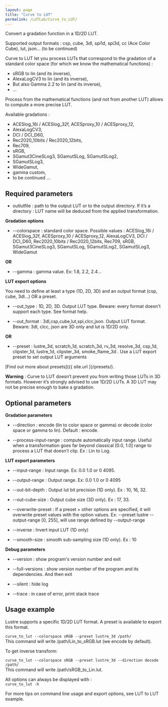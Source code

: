 ```yaml
---
layout: page
title: "Curve to LUT"
permalink: /LUTLab/Curve_to_LUT/
---
```


Convert a gradation function in a 1D/2D LUT.

Supported output formats :  csp, cube, 3dl, spi1d, spi3d, cc (Ace Color Cube), lut, json…  (to be continued)

Curve to LUT let you process LUTs that correspond to the gradation of a standard color space (for which we know the mathematical functions) :

* sRGB to lin (and its inverse), 
* AlexaLogCV3 to lin (and its inverse),
* But also Gamma 2.2 to lin (and its inverse),
* ...

Process from the mathematical functions (and not from another LUT) allows to compute a more precise LUT.

Available gradations : 

* ACESlog_16i / ACESlog_32f, ACESproxy_10 / ACESproxy_12,
* AlexaLogCV3,
* DCI / DCI_D60,
* Rec2020_10bits / Rec2020_12bits,
* Rec709,
*  sRGB,
* SGamut3CineSLog3, SGamutSLog, SGamutSLog2, 
* SGamutSLog3,
* WideGamut,
* gamma custom,
* to be continued …



Required parameters
-------------------------

* outlutfile : path to the output LUT or to the output directory.
If it’s a directory : LUT name will be deduced from the applied transformation.

**Gradation options**

* --colorspace : standard color space. Possible values : ACESlog_16i / ACESlog_32f, ACESproxy_10 / ACESproxy_12, AlexaLogCV3, DCI / DCI_D60, Rec2020_10bits / Rec2020_12bits, Rec709, sRGB, SGamut3CineSLog3, SGamutSLog, SGamutSLog2, SGamutSLog3, WideGamut

**OR**

* --gamma : gamma value. Ex: 1.8, 2.2, 2.4...

**LUT export options**

You need to define at least a type (1D, 2D, 3D) and an output format (csp, cube, 3dl...) OR a preset.

* --out_type : 1D, 2D, 3D. Output LUT type. Beware: every format doesn't support each type. See format help.

* --out_format : 3dl,csp,cube,lut,spi,clcc,json. Output LUT format. Beware: 3dl, clcc, json are 3D only and lut is 1D/2D only.

**OR**

* --preset : lustre_3d, scratch_1d, scratch_3d, rv_3d, resolve_3d, csp_1d, clipster_1d, lustre_1d, clipster_3d, smoke_flame_3d . Use a LUT export preset to set output LUT arguments

[Find out more about presets]({{ site.url }}/presets/).

**Warning** : Curve to LUT doesn’t prevent you from writing those LUTs in 3D formats. However it’s strongly advised to use 1D/2D LUTs. A 3D LUT may not be precise enough to bake a gradation.


Optional parameters
-------------------------

**Gradation parameters**

* --direction : encode (lin to color space or gamma) or decode (color space or gamma to lin). Default : encode.

* --process-input-range : compute automatically input range. Useful when a transformation goes far beyond classical [0.0, 1.0] range to process a LUT that doesn’t clip. Ex : Lin to Log.

**LUT export parameters**

* --input-range : Input range. Ex: 0.0 1.0 or 0 4095.  

* --output-range : Output range. Ex: 0.0 1.0 or 0 4095

* --out-bit-depth : Output lut bit precision (1D only). Ex : 10, 16, 32.

* --out-cube-size : Output cube size (3D only). Ex : 17, 33.

* --overwrite-preset : If a preset + other options are specified, it will overwrite preset values with the option values. Ex:  --preset lustre --output-range [0, 255], will use range defined by  --output-range

* --inverse : Invert input LUT (1D only)

* --smooth-size : smooth sub-sampling size (1D only). Ex : 10

**Debug parameters**

* --version : show program's version number and exit

* --full-versions : show version number of the program and its dependencies. And then exit

* --silent : hide log

* --trace : in case of error, print stack trace

Usage example
-------------------------

Lustre supports a specific 1D/2D LUT format. A preset is available to export this format.

`curve_to_lut --colorspace sRGB --preset lustre_3d /path/`   
This command will write /path/Lin_to_sRGB.lut (we encode by default).

To get inverse transform:   

`curve_to_lut --colorspace sRGB --preset lustre_3d --direction decode /path/`   
This command will write  /path/sRGB_to_Lin.lut.

All options can always be displayed with :   
`curve_to_lut -h`   

For more tips on command line usage and export options, see LUT to LUT example.
